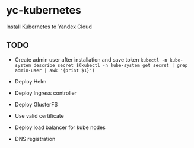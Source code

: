 # yc-kubernetes

Install Kubernetes to Yandex Cloud

## TODO

- Create admin user after installation and save token
`kubectl -n kube-system describe secret $(kubectl -n kube-system get secret | grep admin-user | awk '{print $1}')`

- Deploy Helm

- Deploy Ingress controller

- Deploy GlusterFS

- Use valid certificate

- Deploy load balancer for kube nodes

- DNS registration